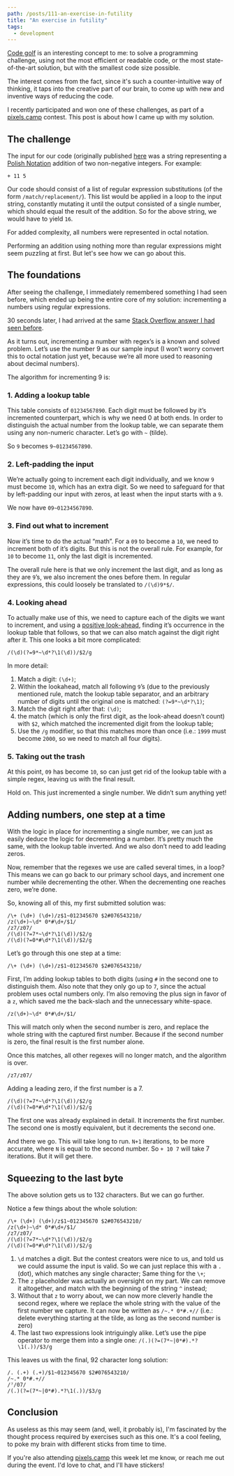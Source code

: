 ```yaml
---
path: /posts/111-an-exercise-in-futility
title: "An exercise in futility"
tags:
  - development
---
```


[Code golf](https://en.wikipedia.org/wiki/Code_golf) is an interesting concept to me: to solve a programming challenge, using not the most efficient or readable code, or the most state-of-the-art solution, but with the smallest code size possible.

The interest comes from the fact, since it's such a counter-intuitive way of thinking, it taps into the creative part of our brain, to come up with new and inventive ways of reducing the code.

I recently participated and won one of these challenges, as part of a [pixels.camp](https://pixels.camp/) contest. This post is about how I came up with my solution.

## The challenge

The input for our code (originally published [here](http://quizchallenges.pixels.camp/challenge4.html) was a string representing a [Polish Notation](https://en.wikipedia.org/wiki/Polish_notation) addition of two non-negative integers. For example:

```
+ 11 5
```

Our code should consist of a list of regular expression substitutions (of the form `/match/replacement/`).
This list would be applied in a loop to the input string, constantly mutating it until the output consisted of a single number, which should equal the result of the addition. So for the above string, we would have to yield `16`.

For added complexity, all numbers were represented in octal notation.

Performing an addition using nothing more than regular expressions might seem puzzling at first. But let's see how we can go about this.

## The foundations

After seeing the challenge, I immediately remembered something I had seen before, which ended up being the entire core of my solution: incrementing a numbers using regular expressions.

30 seconds later, I had arrived at the same [Stack Overflow answer I had seen before](http://stackoverflow.com/a/31599758).

As it turns out, incrementing a number with regex’s is a known and solved problem. Let’s use the number 9 as our sample input (I won’t worry convert this to octal notation just yet, because we’re all more used to reasoning about decimal numbers).

The algorithm for incrementing 9 is:

### 1. Adding a lookup table
This table consists of `01234567890`. Each digit must be followed by it’s incremented counterpart, which is why we need 0 at both ends. In order to distinguish the actual number from the lookup table, we can separate them using any non-numeric character. Let’s go with `~` (tilde).

So `9` becomes `9~01234567890`.

### 2. Left-padding the input

We’re actually going to increment each digit individually, and we know `9` must become `10`, which has an extra digit. So we need to safeguard for that by left-padding our input with zeros, at least when the input starts with a `9`.

We now have `09~01234567890`.

### 3. Find out what to increment

Now it’s time to do the actual “math”. For a `09` to become a `10`, we need to increment both of it’s digits. But this is not the overall rule. For example, for `10` to become `11`, only the last digit is incremented.

The overall rule here is that we only increment the last digit, and as long as they are `9`’s, we also increment the ones before them. In regular expressions, this could loosely be translated to `/(\d)9*$/`.

### 4. Looking ahead

To actually make use of this, we need to capture each of the digits we want to increment, and using a [positive look-ahead](http://www.regular-expressions.info/lookaround.html), finding it’s occurrence in the lookup table that follows, so that we can also match against the digit right after it. This one looks a bit more complicated:

```
/(\d)(?=9*~\d*?\1(\d))/$2/g
```

In more detail:

1. Match a digit: `(\d+)`;
2. Within the lookahead, match all following `9`’s (due to the previously mentioned rule, match the lookup table separator, and an arbitrary number of digits until the original one is matched: `(?=9*~\d*?\1)`;
3. Match the digit right after that: `(\d)`;
4. the match (which is only the first digit, as the look-ahead doesn’t count) with `$2`, which matched the incremented digit from the lookup table;
5. Use the `/g` modifier, so that this matches more than once (i.e.: `1999` must become `2000`, so we need to match all four digits).

### 5. Taking out the trash

At this point, `09` has become `10`, so can just get rid of the lookup table with a simple regex, leaving us with the final result.

Hold on. This just incremented a single number. We didn’t sum anything yet!

## Adding numbers, one step at a time

With the logic in place for incrementing a single number, we can just as easily deduce the logic for decrementing a number. It’s pretty much the same, with the lookup table inverted. And we also don’t need to add leading zeros.

Now, remember that the regexes we use are called several times, in a loop?This means we can go back to our primary school days, and increment one number while decrementing the other. When the decrementing one reaches zero, we’re done.

So, knowing all of this, my first submitted solution was:

```
/\+ (\d+) (\d+)/z$1~012345670 $2#076543210/
/z(\d+)~\d* 0*#\d+/$1/
/z7/z07/
/(\d)(?=7*~\d*?\1(\d))/$2/g
/(\d)(?=0*#\d*?\1(\d))/$2/g
```

Let’s go through this one step at a time:

```
/\+ (\d+) (\d+)/z$1~012345670 $2#076543210/
```

First, I’m adding lookup tables to both digits (using `#` in the second one to distinguish them.
Also note that they only go up to `7`, since the actual problem uses octal numbers only.
I’m also removing the plus sign in favor of a `z`, which saved me the back-slach and the unnecessary white-space.

```
/z(\d+)~\d* 0*#\d+/$1/
```

This will match only when the second number is zero, and replace the whole string with the captured first number. Because if the second number is zero, the final result is the first number alone.

Once this matches, all other regexes will no longer match, and the algorithm is over.

```
/z7/z07/
```

Adding a leading zero, if the first number is a 7.

```
/(\d)(?=7*~\d*?\1(\d))/$2/g
/(\d)(?=0*#\d*?\1(\d))/$2/g
```

The first one was already explained in detail. It increments the first number.
The second one is mostly equivalent, but it decrements the second one.

And there we go. This will take long to run. `N+1` iterations, to be more accurate, where `N` is equal to the second number. So `+ 10 7` will take 7 iterations. But it will get there.

## Squeezing to the last byte

The above solution gets us to 132 characters. But we can go further.

Notice a few things about the whole solution:

```
/\+ (\d+) (\d+)/z$1~012345670 $2#076543210/
/z(\d+)~\d* 0*#\d+/$1/
/z7/z07/
/(\d)(?=7*~\d*?\1(\d))/$2/g
/(\d)(?=0*#\d*?\1(\d))/$2/g
```

1. `\d` matches a digit. But the contest creators were nice to us, and told us we could assume the input is valid. So we can just replace this with a `.` (dot), which matches any single character; Same thing for the `\+`;
2. The `z` placeholder was actually an oversight on my part. We can remove it altogether, and match with the beginning of the string `^` instead;
3. Without that `z` to worry about, we can now more cleverly handle the second regex, where we replace the whole string with the value of the first number we capture.
It can now be written as `/~.* 0*#.+//`
(i.e.: delete everything starting at the tilde, as long as the second number is zero)
4. The last two expressions look intriguingly alike. Let’s use the pipe operator to merge them into a single one:
`/(.)(?=(7*~|0*#).*?\1(.))/$3/g`

This leaves us with the final, 92 character long solution:

```
/. (.+) (.+)/$1~012345670 $2#076543210/
/~.* 0*#.+//
/⁷/07/
/(.)(?=(7*~|0*#).*?\1(.))/$3/g
```

## Conclusion

As useless as this may seem (and, well, it probably is), I'm fascinated by the thought process required by exercises such as this one. It's a cool feeling, to poke my brain with different sticks from time to time.

If you're also attending [pixels.camp](https://pixels.camp/) this week let me know, or reach me out during the event. I'd love to chat, and I'll have stickers!
